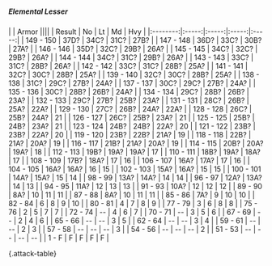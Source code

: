 ##### Elemental Lesser

|      |   Armor   ||||
|   Result   |   No   |   Lt   |   Md   |   Hvy   |
|:--------:|:-----:|:-----:|:-----:|:-----:|
| 149 - 150 | 37D? | 34C? | 31C? | 27B? |
| 147 - 148 | 36D? | 33C? | 30B? | 27A? |
| 146 - 146 | 35D? | 32C? | 29B? | 26A? |
| 145 - 145 | 34C? | 32C? | 29B? | 26A? |
| 144 - 144 | 34C? | 31C? | 29B? | 26A? |
| 143 - 143 | 33C? | 31C? | 28B? | 26A? |
| 142 - 142 | 33C? | 31C? | 28B? | 25A? |
| 141 - 141 | 32C? | 30C? | 28B? | 25A? |
| 139 - 140 | 32C? | 30C? | 28B? | 25A? |
| 138 - 138 | 31C? | 29C? | 27B? | 24A? |
| 137 - 137 | 30C? | 29C? | 27B? | 24A? |
| 135 - 136 | 30C? | 28B? | 26B? | 24A? |
| 134 - 134 | 29C? | 28B? | 26B? | 23A? |
| 132 - 133 | 29C? | 27B? | 25B? | 23A? |
| 131 - 131 | 28C? | 26B? | 25A? | 22A? |
| 129 - 130 | 27C? | 26B? | 24A? | 22A? |
| 128 - 128 | 26C? | 25B? | 24A? | 21 |
| 126 - 127 | 26C? | 25B? | 23A? | 21 |
| 125 - 125 | 25B? | 24B? | 23A? | 21 |
| 123 - 124 | 24B? | 24B? | 22A? | 20 |
| 121 - 122 | 23B? | 23B? | 22A? | 20 |
| 119 - 120 | 23B? | 22B? | 21A? | 19 |
| 118 - 118 | 22B? | 21A? | 20A? | 19 |
| 116 - 117 | 21B? | 21A? | 20A? | 19 |
| 114 - 115 | 20B? | 20A? | 19A? | 18 |
| 112 - 113 | 19B? | 19A? | 19A? | 17 |
| 110 - 111 | 18B? | 19A? | 18A? | 17 |
| 108 - 109 | 17B? | 18A? | 17 | 16 |
| 106 - 107 | 16A? | 17A? | 17 | 16 |
| 104 - 105 | 16A? | 16A? | 16 | 15 |
| 102 - 103 | 15A? | 16A? | 15 | 15 |
| 100 - 101 | 14A? | 15A? | 15 | 14 |
| 98 - 99 | 13A? | 14A? | 14 | 14 |
| 96 - 97 | 12A? | 13A? | 14 | 13 |
| 94 - 95 | 11A? | 12 | 13 | 13 |
| 91 - 93 | 10A? | 12 | 12 | 12 |
| 89 - 90 | 8A? | 10 | 11 | 11 |
| 87 - 88 | 8A? | 10 | 11 | 11 |
| 85 - 86 | 7A? | 9 | 10 | 10 |
| 82 - 84 | 6 | 8 | 9 | 10 |
| 80 - 81 | 4 | 7 | 8 | 9 |
| 77 - 79 | 3 | 6 | 8 | 8 |
| 75 - 76 | 2 | 5 | 7 | 7 |
| 72 - 74 | --  | 4 | 6 | 7 |
| 70 - 71 | --  | 3 | 5 | 6 |
| 67 - 69 | --  | 2 | 4 | 6 |
| 65 - 66 | --  | --  | 3 | 5 |
| 62 - 64 | --  | --  | 3 | 4 |
| 59 - 61 | --  | --  | 2 | 3 |
| 57 - 58 | --  | --  | --  | 3 |
| 54 - 56 | --  | --  | --  | 2 |
| 51 - 53 | --  | --  | --  | --  |
| 1 - F | F | F | F | F |

{.attack-table}
